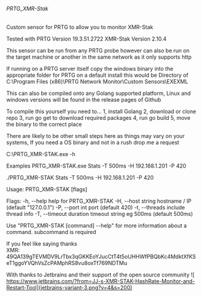 ###### PRTG_XMR-Stak

Custom sensor for PRTG to allow you to monitor XMR-Stak

Tested with PRTG Version 19.3.51.2722
XMR-Stak Version 2.10.4

This sensor can be run from any PRTG probe however can also be run on the target machine or another in the same 
network as it only supports http

If running on a PRTG server itself copy the windows binary into the appropriate folder for PRTG
on a default install this would be Directory of C:\Program Files (x86)\PRTG Network Monitor\Custom Sensors\EXEXML

This can also be compiled onto any Golang supported platform, Linux and windows versions will be found in 
the release pages of Github

To compile this yourself you need to...
    1, install Golang
    2, download or clone repo
    3, run go get to download required packages
    4, run go build
    5, move the binary to the correct place
    
There are likely to be other small steps here as things may vary on your systems, If you need a OS binary and 
not in a rush drop me a request    

C:\PRTG_XMR-STAK.exe -h

Examples
PRTG_XMR-STAK.exe Stats -T 500ms -H 192.168.1.201 -P 420

./PRTG_XMR-STAK Stats -T 500ms -H 192.168.1.201 -P 420

Usage:
  PRTG_XMR-STAK [flags]

Flags:
  -h, --help               help for PRTG_XMR-STAK
  -H, --host string        hostname / IP (default "127.0.0.1")
  -P, --port int           port (default 420)
  -t, --threads            include thread info
  -T, --timeout duration   timeout string eg 500ms (default 500ms)

Use "PRTG_XMR-STAK [command] --help" for more information about a command.
subcommand is required

If you feel like saying thanks    
        XMR: 49QA139gTEVMDV9LrTbx3qGKKEoYJucCtT4t5oUHHWfPBQbKc4MdktXfKSeT1ggoYVQhVsZcPAMphRS8vu8oxTf769NDTMu
	

With thanks to Jetbrains and their support of the open source community
![ https://www.jetbrains.com/?from=JJ-s-XMR-STAK-HashRate-Monitor-and-Restart-Tool](jetbrains-variant-3.png?v=4&s=200)
 
     

	
